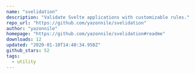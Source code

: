 ```yaml
---
name: "svelidation"
description: "Validate Svelte applications with customizable rules."
repo_url: "https://github.com/yazonnile/svelidation"
author: "yazonnile"
homepage: "https://github.com/yazonnile/svelidation#readme"
downloads: 12
updated: "2020-01-10T14:40:34.958Z"
github_stars: 52
tags: 
  - utility
---
```

